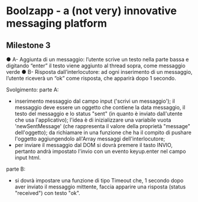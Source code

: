 # Boolzapp - a (not very) innovative messaging platform

## Milestone 3
● A- Aggiunta di un messaggio: l’utente scrive un testo nella parte bassa e digitando
“enter” il testo viene aggiunto al thread sopra, come messaggio verde
● B- Risposta dall’interlocutore: ad ogni inserimento di un messaggio, l’utente riceverà
un “ok” come risposta, che apparirà dopo 1 secondo.

Svolgimento:
parte A:
- inserimento messaggio dal campo input ('scrivi un messaggio'); il messaggio deve essere un oggetto che contiene la data messaggio, il testo del messaggio e lo status "sent" (in quanto è inviato dall'utente che usa l'applicativo); l'idea è di inizializzare una variabile vuota 'newSentMessage' (che rappresenta il valore della proprietà "message" dell'oggetto); da richiamare in una funzione che ha il compito di pushare l'oggetto aggiungendolo all'Array messaggi dell'interlocutore;
- per inviare il messaggio dal DOM si dovrà premere il tasto INVIO, pertanto andrà impostato l'invio con un evento keyup.enter nel campo input html.

parte B:
- si dovrà impostare una funzione di tipo Timeout che, 1 secondo dopo aver inviato il messaggio mittente, faccia apparire una risposta (status "received") con testo "ok".
